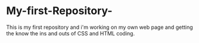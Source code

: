 # My-first-Repository-
This is my first repository and i'm working on my own web page and getting the know the ins and outs of CSS and HTML coding.
